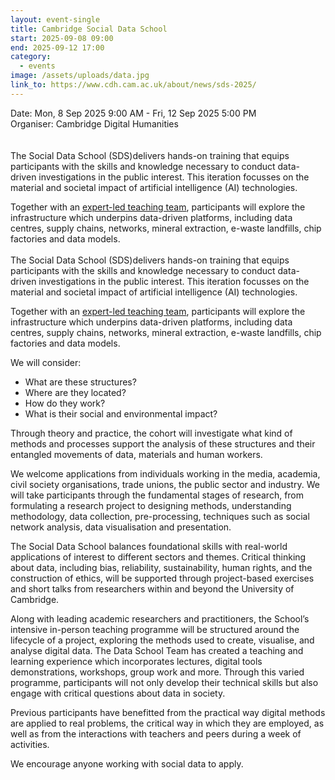 ```yaml
---
layout: event-single
title: Cambridge Social Data School
start: 2025-09-08 09:00
end: 2025-09-12 17:00
category:
  - events
image: /assets/uploads/data.jpg
link_to: https://www.cdh.cam.ac.uk/about/news/sds-2025/
---
```

D﻿ate: Mon, 8 Sep 2025 9:00 AM - Fri, 12 Sep 2025 5:00 PM\
Organiser: Cambridge Digital Humanities\
\
\
The Social Data School (SDS)delivers hands-on training that equips participants with the skills and knowledge necessary to conduct data-driven investigations in the public interest. This iteration focusses on the material and societal impact of artificial intelligence (AI) technologies.

Together with an [expert-led teaching team](https://www.cdh.cam.ac.uk/events/39629/#teaching-team), participants will explore the infrastructure which underpins data-driven platforms, including data centres, supply chains, networks, mineral extraction, e-waste landfills, chip factories and data models.\
\
The Social Data School (SDS)delivers hands-on training that equips participants with the skills and knowledge necessary to conduct data-driven investigations in the public interest. This iteration focusses on the material and societal impact of artificial intelligence (AI) technologies.

Together with an [expert-led teaching team](https://www.cdh.cam.ac.uk/events/39629/#teaching-team), participants will explore the infrastructure which underpins data-driven platforms, including data centres, supply chains, networks, mineral extraction, e-waste landfills, chip factories and data models.

We will consider:

* What are these structures?
* Where are they located?
* How do they work?
* What is their social and environmental impact?

Through theory and practice, the cohort will investigate what kind of methods and processes support the analysis of these structures and their entangled movements of data, materials and human workers.

We welcome applications from individuals working in the media, academia, civil society organisations, trade unions, the public sector and industry. We will take participants through the fundamental stages of research, from formulating a research project to designing methods, understanding methodology, data collection, pre-processing, techniques such as social network analysis, data visualisation and presentation.

The Social Data School balances foundational skills with real-world applications of interest to different sectors and themes. Critical thinking about data, including bias, reliability, sustainability, human rights, and the construction of ethics, will be supported through project-based exercises and short talks from researchers within and beyond the University of Cambridge.

Along with leading academic researchers and practitioners, the School’s intensive in-person teaching programme will be structured around the lifecycle of a project, exploring the methods used to create, visualise, and analyse digital data. The Data School Team has created a teaching and learning experience which incorporates lectures, digital tools demonstrations, workshops, group work and more. Through this varied programme, participants will not only develop their technical skills but also engage with critical questions about data in society.

Previous participants have benefitted from the practical way digital methods are applied to real problems, the critical way in which they are employed, as well as from the interactions with teachers and peers during a week of activities.

We encourage anyone working with social data to apply.